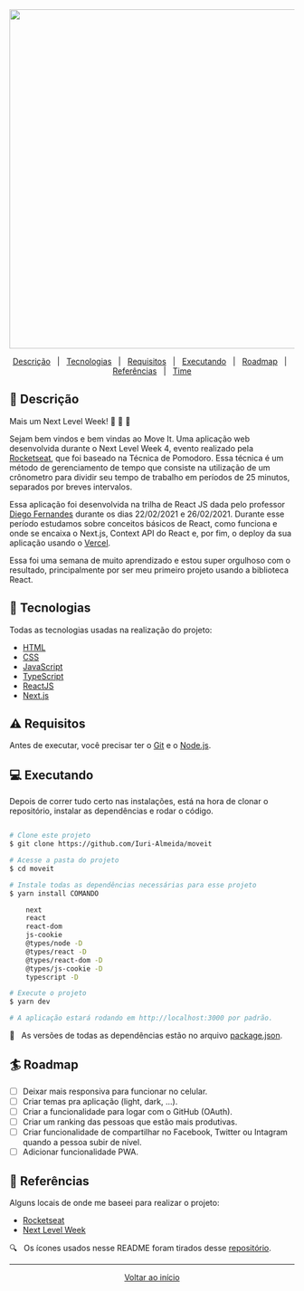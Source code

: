 <div align = "center" id = "top">

<img width="600" src="https://user-images.githubusercontent.com/60857927/109371567-4dba4000-7884-11eb-9e45-ae1b6fe4bef2.gif">

</div>

<div align = "center">

<p>

<a href="#descricao">Descrição</a> &#xa0; | &#xa0;
<a href="#tecnologias">Tecnologias</a> &#xa0; | &#xa0;
<a href="#requisitos">Requisitos</a> &#xa0; | &#xa0;
<a href="#executando">Executando</a> &#xa0; | &#xa0;
<a href="#roadmap">Roadmap</a> &#xa0; | &#xa0;
<a href="#referencias">Referências</a> &#xa0; | &#xa0;
<a href="#time">Time</a>

</p>

</div>

<div id = "descricao">

## :pushpin: Descrição

<p>

Mais um Next Level Week! 🎉 🚀 💜

Sejam bem vindos e bem vindas ao Move It. Uma aplicação web desenvolvida durante o Next Level Week 4, evento realizado pela [Rocketseat](https://rocketseat.com.br/), que foi baseado na Técnica de Pomodoro. Essa técnica é um método de gerenciamento de tempo que consiste na utilização de um crônometro para dividir seu tempo de trabalho em períodos de 25 minutos, separados por breves intervalos.

Essa aplicação foi desenvolvida na trilha de React JS dada pelo professor [Diego Fernandes](https://www.linkedin.com/in/diego-schell-fernandes/) durante os dias 22/02/2021 e 26/02/2021. Durante esse período estudamos sobre conceitos básicos de React, como funciona e onde se encaixa o Next.js, Context API do React e, por fim, o deploy da sua aplicação usando o [Vercel](https://vercel.com/).

Essa foi uma semana de muito aprendizado e estou super orgulhoso com o resultado, principalmente por ser meu primeiro projeto usando a biblioteca React.

</p>

</div>

<div id = "tecnologias">

## :rocket: Tecnologias

Todas as tecnologias usadas na realização do projeto:

- [HTML](https://developer.mozilla.org/pt-BR/docs/Web/HTML)
- [CSS](https://developer.mozilla.org/pt-BR/docs/Web/CSS)
- [JavaScript](https://developer.mozilla.org/pt-BR/docs/Web/JavaScript)
- [TypeScript](https://www.typescriptlang.org/)
- [ReactJS](https://pt-br.reactjs.org/)
- [Next.js](https://nextjs.org/)

</div>

<div id = "requisitos">

## :warning: Requisitos

Antes de executar, você precisar ter o [Git](https://git-scm.com) e o [Node.js](https://nodejs.org/en/).

</div>

<div id = "executando">

## :computer: Executando

Depois de correr tudo certo nas instalações, está na hora de clonar o repositório, instalar as dependências e rodar o código.

```bash

# Clone este projeto
$ git clone https://github.com/Iuri-Almeida/moveit

# Acesse a pasta do projeto
$ cd moveit

# Instale todas as dependências necessárias para esse projeto
$ yarn install COMANDO

    next
    react
    react-dom
    js-cookie
    @types/node -D
    @types/react -D
    @types/react-dom -D
    @types/js-cookie -D
    typescript -D

# Execute o projeto
$ yarn dev

# A aplicação estará rodando em http://localhost:3000 por padrão.
```

:construction: &#xa0; As versões de todas as dependências estão no arquivo <a href="./package.json">package.json</a>.

</div>

<div id = "roadmap">

## :surfer: Roadmap

- [ ] Deixar mais responsiva para funcionar no celular.
- [ ] Criar temas pra aplicação (light, dark, ...).
- [ ] Criar a funcionalidade para logar com o GitHub (OAuth).
- [ ] Criar um ranking das pessoas que estão mais produtivas.
- [ ] Criar funcionalidade de compartilhar no Facebook, Twitter ou Intagram quando a pessoa subir de nível.
- [ ] Adicionar funcionalidade PWA.

</div>

<div id = "referencias">

## :key: Referências

Alguns locais de onde me baseei para realizar o projeto:

- [Rocketseat](https://rocketseat.com.br/)
- [Next Level Week](https://nextlevelweek.com/)

:mag: &#xa0; Os ícones usados nesse README foram tirados desse [repositório](https://gist.github.com/rxaviers/7360908).

</div>

<hr>

<div align = "center">

<a href = "#top">Voltar ao início</a>

</div>
